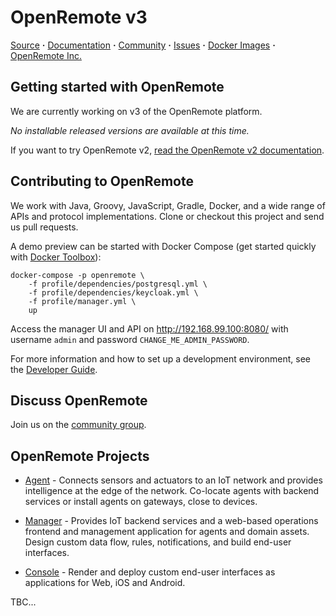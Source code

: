 # OpenRemote v3

[Source](https://github.com/openremote/openremote) **·** [Documentation](https://github.com/openremote/openremote/wiki) **·** [Community](https://groups.google.com/forum/#!forum/openremotecommunity) **·** [Issues](https://github.com/openremote/openremote/issues) **·** [Docker Images](https://hub.docker.com/u/openremote/) **·** [OpenRemote Inc.](http://openremote.com)

## Getting started with OpenRemote

We are currently working on v3 of the OpenRemote platform.

*No installable released versions are available at this time.*

If you want to try OpenRemote v2, [read the OpenRemote v2 documentation](https://github.com/openremote/Documentation/wiki).

## Contributing to OpenRemote

We work with Java, Groovy, JavaScript, Gradle, Docker, and a wide range of APIs and protocol implementations. Clone or checkout this project and send us pull requests.

A demo preview can be started with Docker Compose (get started quickly with [Docker Toolbox](https://www.docker.com/products/docker-toolbox)):

```
docker-compose -p openremote \
    -f profile/dependencies/postgresql.yml \
    -f profile/dependencies/keycloak.yml \
    -f profile/manager.yml \
    up
```

Access the manager UI and API on http://192.168.99.100:8080/ with username `admin` and password `CHANGE_ME_ADMIN_PASSWORD`.

For more information and how to set up a development environment, see the [Developer Guide](https://github.com/openremote/openremote/wiki).

## Discuss OpenRemote

Join us on the [community group](https://groups.google.com/forum/#!forum/openremotecommunity).

## OpenRemote Projects

* [Agent](https://github.com/openremote/openremote/tree/master/agent) - Connects sensors and actuators to an IoT network and provides intelligence at the edge of the network. Co-locate agents with backend services or install agents on gateways, close to devices.

* [Manager](https://github.com/openremote/openremote/tree/master/manager) - Provides IoT backend services and a web-based operations frontend and management application for agents and domain assets. Design custom data flow, rules, notifications, and build end-user interfaces.

* [Console](https://github.com/openremote/openremote/tree/master/console) - Render and deploy custom end-user interfaces as applications for Web, iOS and Android.

TBC...
